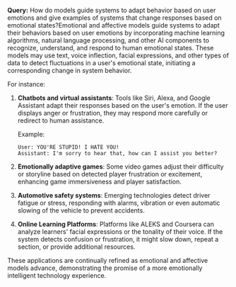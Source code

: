 **Query:** How do models guide systems to adapt behavior based on user emotions and give examples of systems that change responses based on emotional states?Emotional and affective models guide systems to adapt their behaviors based on user emotions by incorporating machine learning algorithms, natural language processing, and other AI components to recognize, understand, and respond to human emotional states. These models may use text, voice inflection, facial expressions, and other types of data to detect fluctuations in a user's emotional state, initiating a corresponding change in system behavior.

For instance:

1. **Chatbots and virtual assistants**: Tools like Siri, Alexa, and Google Assistant adapt their responses based on the user's emotion. If the user displays anger or frustration, they may respond more carefully or redirect to human assistance. 

   Example:

   ```
   User: YOU'RE STUPID! I HATE YOU!
   Assistant: I'm sorry to hear that, how can I assist you better?
   ```

2. **Emotionally adaptive games**: Some video games adjust their difficulty or storyline based on detected player frustration or excitement, enhancing game immersiveness and player satisfaction. 

3. **Automotive safety systems**: Emerging technologies detect driver fatigue or stress, responding with alarms, vibration or even automatic slowing of the vehicle to prevent accidents.

4. **Online Learning Platforms**: Platforms like ALEKS and Coursera can analyze learners' facial expressions or the tonality of their voice. If the system detects confusion or frustration, it might slow down, repeat a section, or provide additional resources.

These applications are continually refined as emotional and affective models advance, demonstrating the promise of a more emotionally intelligent technology experience.